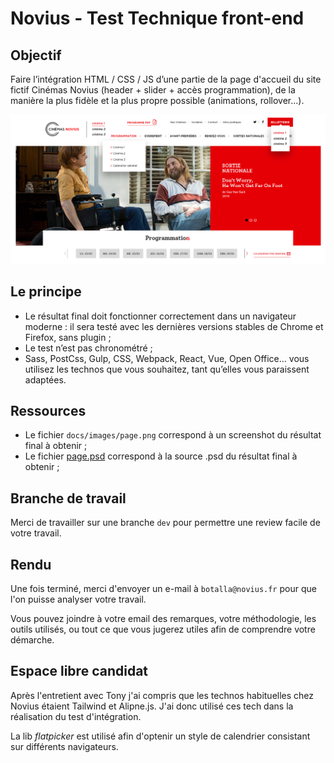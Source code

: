 # Novius - Test Technique front-end

## Objectif

Faire l’intégration HTML / CSS / JS d’une partie de la page d'accueil du site fictif Cinémas Novius (header + slider + accès programmation), de la manière la plus fidèle et la plus propre possible (animations, rollover…).

![Preview du site à intégrer](docs/images/page.png)

## Le principe

* Le résultat final doit fonctionner correctement dans un navigateur moderne : il sera testé avec les dernières versions stables de Chrome et Firefox, sans plugin ;
* Le test n’est pas chronométré ;
* Sass, PostCss, Gulp, CSS, Webpack, React, Vue, Open Office... vous utilisez les technos que vous souhaitez, tant qu’elles vous paraissent adaptées.

## Ressources

* Le fichier `docs/images/page.png` correspond à un screenshot du résultat final à obtenir ;
* Le fichier [page.psd](https://drive.google.com/file/d/1dIQ5H9Trkpk_mCpT-_ZsR2sNz0gT1U4c/view?usp=sharing) correspond à la source .psd du résultat final à obtenir ;


## Branche de travail

Merci de travailler sur une branche `dev` pour permettre une review facile de votre travail.

## Rendu

Une fois terminé, merci d'envoyer un e-mail à `botalla@novius.fr` pour que l'on puisse analyser votre travail.

Vous pouvez joindre à votre email des remarques, votre méthodologie, les outils utilisés, ou tout ce que vous jugerez utiles afin de comprendre votre démarche.


## Espace libre candidat

Après l'entretient avec Tony j'ai compris que les technos habituelles chez Novius étaient Tailwind et Alipne.js. J'ai donc utilisé ces tech dans la réalisation du test d'intégration.

La lib *flatpicker* est utilisé afin d'optenir un style de calendrier consistant sur différents navigateurs.